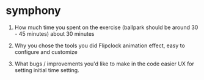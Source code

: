 # symphony

1. How much time you spent on the exercise (ballpark should be around 30 - 45 minutes)
about 30 minutes

2. Why you chose the tools you did
Flipclock animation effect, easy to configure and customize

3. What bugs / improvements you'd like to make in the code
easier UX for setting initial time setting.
